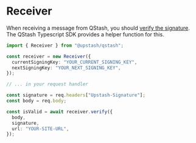 # Receiver

When receiving a message from QStash, you should [verify the signature](/qstash/howto/signature).
The QStash Typescript SDK provides a helper function for this.

```typescript  theme={"system"}
import { Receiver } from "@upstash/qstash";

const receiver = new Receiver({
  currentSigningKey: "YOUR_CURRENT_SIGNING_KEY",
  nextSigningKey: "YOUR_NEXT_SIGNING_KEY",
});

// ... in your request handler

const signature = req.headers["Upstash-Signature"];
const body = req.body;

const isValid = await receiver.verify({
  body,
  signature,
  url: "YOUR-SITE-URL",
});
```
